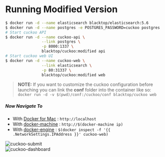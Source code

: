 Running Modified Version
========================

```bash
$ docker run -d --name elasticsearch blacktop/elasticsearch:5.6
$ docker run -d --name postgres -e POSTGRES_PASSWORD=cuckoo postgres
# Start cuckoo API
$ docker run -d --name cuckoo-api \
				--link postgres \
				-p 8000:1337 \
				blacktop/cuckoo:modified api
# Start cuckoo web UI				
$ docker run -d --name cuckoo-web \
				--link elasticsearch \
				-p 80:31337 \
				blacktop/cuckoo:modified web
```

> **NOTE:** If you want to customize the cuckoo configuration before launching you can link the **conf** folder into the container like so: `docker run -d -v $(pwd)/conf:/cuckoo/conf blacktop/cuckoo web`

##### Now Navigate To

-	With [Docker for Mac](https://docs.docker.com/engine/installation/mac/) : `http://localhost`
-	With [docker-machine](https://docs.docker.com/machine/) : `http://$(docker-machine ip)`
-	With [docker-engine](https://docker.github.io/engine/installation/) : `$(docker inspect -f '{{ .NetworkSettings.IPAddress }}' cuckoo-web)`

![cuckoo-submit](https://github.com/blacktop/docker-cuckoo/raw/master/docs/img/modified.png)  
![cuckoo-dashboard](https://github.com/blacktop/docker-cuckoo/raw/master/docs/img/modified-api.png)  
